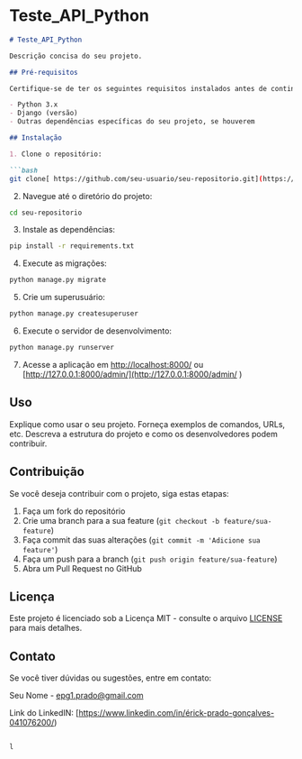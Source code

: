 # Teste_API_Python

```markdown
# Teste_API_Python

Descrição concisa do seu projeto.

## Pré-requisitos

Certifique-se de ter os seguintes requisitos instalados antes de continuar:

- Python 3.x
- Django (versão)
- Outras dependências específicas do seu projeto, se houverem

## Instalação

1. Clone o repositório:

```bash
git clone[ https://github.com/seu-usuario/seu-repositorio.git](https://github.com/ErickPrado101/Teste_API_Python)
```

2. Navegue até o diretório do projeto:

```bash
cd seu-repositorio
```

3. Instale as dependências:

```bash
pip install -r requirements.txt
```

4. Execute as migrações:

```bash
python manage.py migrate
```

5. Crie um superusuário:

```bash
python manage.py createsuperuser
```

6. Execute o servidor de desenvolvimento:

```bash
python manage.py runserver
```

7. Acesse a aplicação em [http://localhost:8000/](http://localhost:8000/) ou [http://127.0.0.1:8000/admin/](http://127.0.0.1:8000/admin/
)


## Uso

Explique como usar o seu projeto. Forneça exemplos de comandos, URLs, etc. Descreva a estrutura do projeto e como os desenvolvedores podem contribuir.

## Contribuição

Se você deseja contribuir com o projeto, siga estas etapas:

1. Faça um fork do repositório
2. Crie uma branch para a sua feature (`git checkout -b feature/sua-feature`)
3. Faça commit das suas alterações (`git commit -m 'Adicione sua feature'`)
4. Faça um push para a branch (`git push origin feature/sua-feature`)
5. Abra um Pull Request no GitHub

## Licença

Este projeto é licenciado sob a Licença MIT - consulte o arquivo [LICENSE](LICENSE) para mais detalhes.

## Contato

Se você tiver dúvidas ou sugestões, entre em contato:

Seu Nome - epg1.prado@gmail.com

Link do LinkedIN: [https://www.linkedin.com/in/érick-prado-gonçalves-041076200/)
```

l
